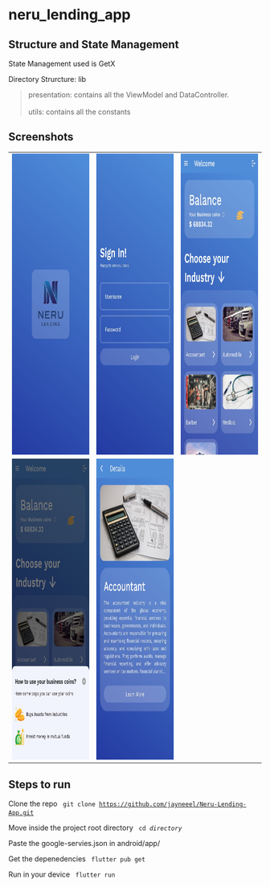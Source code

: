 # neru_lending_app

## Structure and State Management
State Management used is GetX

Directory Strurcture:
lib
  > presentation: contains all the ViewModel and DataController.<br><br>
  > utils: contains all the constants
  
## Screenshots
<table>
  <tr>
    <td>
      <img src="https://github.com/jayneeel/NumberAnalytics/blob/master/app/src/main/res/drawable/1.jpg" height="600" width="270" />
    </td>
    <td>
     <img src="https://github.com/jayneeel/NumberAnalytics/blob/master/app/src/main/res/drawable/2.jpg" height="600" width="270"/> 
    </td>
    <td>
      <img src="https://github.com/jayneeel/NumberAnalytics/blob/master/app/src/main/res/drawable/3.jpg" height="600" width="270"/>
    </td>
  </tr>
  <tr>
    <td>
      <img src="https://github.com/jayneeel/NumberAnalytics/blob/master/app/src/main/res/drawable/4.jpg" height="600" width="270"/>
    </td>
    <td>
      <img src="https://github.com/jayneeel/NumberAnalytics/blob/master/app/src/main/res/drawable/5.jpg" height="600" width="270"/>
    </td>
  </tr>
</table>

## Steps to run
Clone the repo
<code>
git clone https://github.com/jayneeel/Neru-Lending-App.git
</code>

Move inside the project root directory
<code>
cd <i>directory</i>
</code>

Paste the google-servies.json in android/app/

Get the depenedencies
<code>
flutter pub get
</code>

Run in your device
<code>
flutter run
</code>
